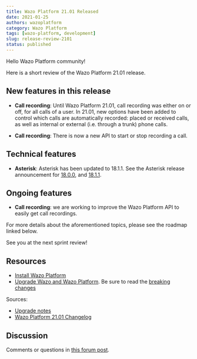 ```yaml
---
title: Wazo Platform 21.01 Released
date: 2021-01-25
authors: wazoplatform
category: Wazo Platform
tags: [wazo-platform, development]
slug: release-review-2101
status: published
---
```


Hello Wazo Platform community!

Here is a short review of the Wazo Platform 21.01 release.

## New features in this release

- **Call recording**: Until Wazo Platform 21.01, call recording was either on or off, for all calls of a user. In 21.01, new options have been added to control which calls are automatically recorded: placed or received calls, as well as internal or external (i.e. through a trunk) phone calls.

- **Call recording**: There is now a new API to start or stop recording a call.

## Technical features

- **Asterisk**: Asterisk has been updated to 18.1.1. See the Asterisk release announcement for [18.0.0](https://www.asterisk.org/asterisk-news/asterisk-18-0-0-now-available/), and [18.1.1](https://www.asterisk.org/asterisk-news/asterisk-13-38-1-16-15-1-17-9-1-and-18-1-1-now-available-security/).

## Ongoing features

- **Call recording**: we are working to improve the Wazo Platform API to easily get call recordings.

For more details about the aforementioned topics, please see the roadmap linked below.

See you at the next sprint review!

<!-- truncate -->

## Resources

- [Install Wazo Platform](https://wazo-platform.org/use-cases)
- [Upgrade Wazo and Wazo Platform](/uc-doc/upgrade/). Be sure to read the [breaking changes](/uc-doc/upgrade/upgrade_notes#21-01)

Sources:

- [Upgrade notes](/uc-doc/upgrade/upgrade_notes#21-01)
- [Wazo Platform 21.01 Changelog](https://wazo-dev.atlassian.net/issues/?jql=project%3DWAZO%20AND%20fixVersion%3D21.01)

## Discussion

Comments or questions in [this forum post](https://wazo-platform.discourse.group/t/blog-wazo-platform-21-01-released).
